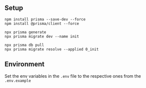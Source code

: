 ## Setup

```shell
npm install prisma --save-dev --force
npm install @prisma/client --force

npx prisma generate
npx prisma migrate dev --name init

npx prisma db pull
npx prisma migrate resolve --applied 0_init
```

## Environment

Set the env variables in the `.env` file to the respective ones from the `.env.example`